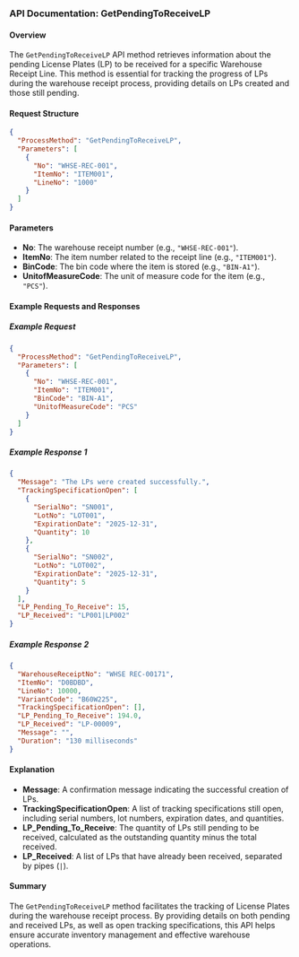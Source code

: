 ### API Documentation: GetPendingToReceiveLP

#### Overview
The `GetPendingToReceiveLP` API method retrieves information about the pending License Plates (LP) to be received for a specific Warehouse Receipt Line. This method is essential for tracking the progress of LPs during the warehouse receipt process, providing details on LPs created and those still pending.

#### Request Structure
```json
{
  "ProcessMethod": "GetPendingToReceiveLP",
  "Parameters": [
    {
      "No": "WHSE-REC-001",
      "ItemNo": "ITEM001",
      "LineNo": "1000"
    }
  ]
}
```

#### Parameters
- **No**: The warehouse receipt number (e.g., `"WHSE-REC-001"`).
- **ItemNo**: The item number related to the receipt line (e.g., `"ITEM001"`).
- **BinCode**: The bin code where the item is stored (e.g., `"BIN-A1"`).
- **UnitofMeasureCode**: The unit of measure code for the item (e.g., `"PCS"`).

#### Example Requests and Responses

##### Example Request
```json
{
  "ProcessMethod": "GetPendingToReceiveLP",
  "Parameters": [
    {
      "No": "WHSE-REC-001",
      "ItemNo": "ITEM001",
      "BinCode": "BIN-A1",
      "UnitofMeasureCode": "PCS"
    }
  ]
}
```

##### Example Response 1
```json
{
  "Message": "The LPs were created successfully.",
  "TrackingSpecificationOpen": [
    {
      "SerialNo": "SN001",
      "LotNo": "LOT001",
      "ExpirationDate": "2025-12-31",
      "Quantity": 10
    },
    {
      "SerialNo": "SN002",
      "LotNo": "LOT002",
      "ExpirationDate": "2025-12-31",
      "Quantity": 5
    }
  ],
  "LP_Pending_To_Receive": 15,
  "LP_Received": "LP001|LP002"
}
```
##### Example Response 2
```json
{
  "WarehouseReceiptNo": "WHSE REC-00171",
  "ItemNo": "D0BDBD",
  "LineNo": 10000,
  "VariantCode": "B60W225",
  "TrackingSpecificationOpen": [],
  "LP_Pending_To_Receive": 194.0,
  "LP_Received": "LP-00009",
  "Message": "",
  "Duration": "130 milliseconds"
}
```
#### Explanation
- **Message**: A confirmation message indicating the successful creation of LPs.
- **TrackingSpecificationOpen**: A list of tracking specifications still open, including serial numbers, lot numbers, expiration dates, and quantities.
- **LP_Pending_To_Receive**: The quantity of LPs still pending to be received, calculated as the outstanding quantity minus the total received.
- **LP_Received**: A list of LPs that have already been received, separated by pipes (`|`).

#### Summary
The `GetPendingToReceiveLP` method facilitates the tracking of License Plates during the warehouse receipt process. By providing details on both pending and received LPs, as well as open tracking specifications, this API helps ensure accurate inventory management and effective warehouse operations.